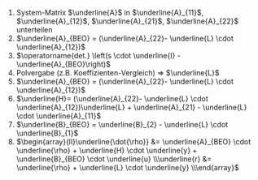 1) System-Matrix $\underline{A}$ in $\underline{A}_{11}$, $\underline{A}_{12}$, $\underline{A}_{21}$, $\underline{A}_{22}$ unterteilen 
2) $\underline{A}_{BEO} = (\underline{A}_{22}- \underline{L} \cdot \underline{A}_{12})$ 
3) $\operatorname{det.} \left(s \cdot \underline{I} - \underline{A}_{BEO}\right)$ 
4) Polvergabe (z.B. Koeffizienten-Vergleich) $\Rightarrow$ $\underline{L}$ 
5) $\underline{A}_{BEO} = (\underline{A}_{22}- \underline{L} \cdot \underline{A}_{12})$ 
6) $\underline{H}= (\underline{A}_{22}- \underline{L} \cdot \underline{A}_{12})\underline{L} + \underline{A}_{21} - \underline{L} \cdot \underline{A}_{11}$ 
7) $\underline{B}_{BEO} = \underline{B}_{2} - \underline{L} \cdot \underline{B}_{1}$ 
8) $\begin{array}{ll}\underline{\dot{\rho}} &= \underline{A}_{BEO} \cdot \underline{\rho} + \underline{H} \cdot \underline{y} + \underline{B}_{BEO} \cdot \underline{u} \\\underline{r} &= \underline{\rho} + \underline{L} \cdot \underline{y} \\\end{array}$ 